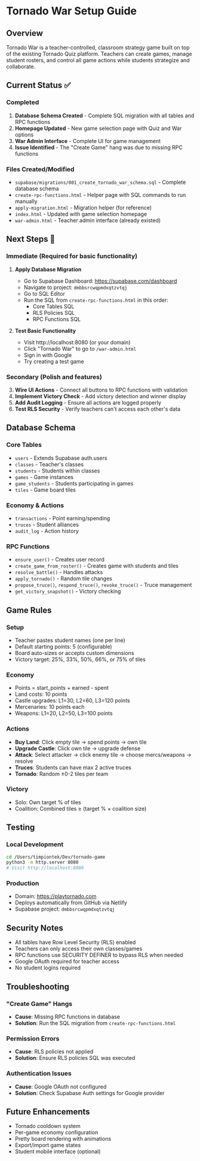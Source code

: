 # Tornado War Setup Guide

## Overview
Tornado War is a teacher-controlled, classroom strategy game built on top of the existing Tornado Quiz platform. Teachers can create games, manage student rosters, and control all game actions while students strategize and collaborate.

## Current Status ✅

### Completed
1. **Database Schema Created** - Complete SQL migration with all tables and RPC functions
2. **Homepage Updated** - New game selection page with Quiz and War options
3. **War Admin Interface** - Complete UI for game management
4. **Issue Identified** - The "Create Game" hang was due to missing RPC functions

### Files Created/Modified
- `supabase/migrations/001_create_tornado_war_schema.sql` - Complete database schema
- `create-rpc-functions.html` - Helper page with SQL commands to run manually
- `apply-migration.html` - Migration helper (for reference)
- `index.html` - Updated with game selection homepage
- `war-admin.html` - Teacher admin interface (already existed)

## Next Steps 🚧

### Immediate (Required for basic functionality)
1. **Apply Database Migration**
   - Go to Supabase Dashboard: https://supabase.com/dashboard
   - Navigate to project: `dmbbsrcwqpmdxqtzvtqj`
   - Go to SQL Editor
   - Run the SQL from `create-rpc-functions.html` in this order:
     - Core Tables SQL
     - RLS Policies SQL  
     - RPC Functions SQL

2. **Test Basic Functionality**
   - Visit http://localhost:8080 (or your domain)
   - Click "Tornado War" to go to `/war-admin.html`
   - Sign in with Google
   - Try creating a test game

### Secondary (Polish and features)
3. **Wire UI Actions** - Connect all buttons to RPC functions with validation
4. **Implement Victory Check** - Add victory detection and winner display
5. **Add Audit Logging** - Ensure all actions are logged properly
6. **Test RLS Security** - Verify teachers can't access each other's data

## Database Schema

### Core Tables
- `users` - Extends Supabase auth.users
- `classes` - Teacher's classes
- `students` - Students within classes
- `games` - Game instances
- `game_students` - Students participating in games
- `tiles` - Game board tiles

### Economy & Actions
- `transactions` - Point earning/spending
- `truces` - Student alliances
- `audit_log` - Action history

### RPC Functions
- `ensure_user()` - Creates user record
- `create_game_from_roster()` - Creates game with students and tiles
- `resolve_battle()` - Handles attacks
- `apply_tornado()` - Random tile changes
- `propose_truce()`, `respond_truce()`, `revoke_truce()` - Truce management
- `get_victory_snapshot()` - Victory checking

## Game Rules

### Setup
- Teacher pastes student names (one per line)
- Default starting points: 5 (configurable)
- Board auto-sizes or accepts custom dimensions
- Victory target: 25%, 33%, 50%, 66%, or 75% of tiles

### Economy
- Points = start_points + earned - spent
- Land costs: 10 points
- Castle upgrades: L1=30, L2=60, L3=120 points
- Mercenaries: 10 points each
- Weapons: L1=20, L2=50, L3=100 points

### Actions
- **Buy Land**: Click empty tile → spend points → own tile
- **Upgrade Castle**: Click own tile → upgrade defense
- **Attack**: Select attacker → click enemy tile → choose mercs/weapons → resolve
- **Truces**: Students can have max 2 active truces
- **Tornado**: Random ±0-2 tiles per team

### Victory
- Solo: Own target % of tiles
- Coalition: Combined tiles ≥ (target % × coalition size)

## Testing

### Local Development
```bash
cd /Users/timpiontek/Dev/tornado-game
python3 -m http.server 8080
# Visit http://localhost:8080
```

### Production
- Domain: https://playtornado.com
- Deploys automatically from GitHub via Netlify
- Supabase project: `dmbbsrcwqpmdxqtzvtqj`

## Security Notes
- All tables have Row Level Security (RLS) enabled
- Teachers can only access their own classes/games
- RPC functions use SECURITY DEFINER to bypass RLS when needed
- Google OAuth required for teacher access
- No student logins required

## Troubleshooting

### "Create Game" Hangs
- **Cause**: Missing RPC functions in database
- **Solution**: Run the SQL migration from `create-rpc-functions.html`

### Permission Errors
- **Cause**: RLS policies not applied
- **Solution**: Ensure RLS policies SQL was executed

### Authentication Issues
- **Cause**: Google OAuth not configured
- **Solution**: Check Supabase Auth settings for Google provider

## Future Enhancements
- Tornado cooldown system
- Per-game economy configuration
- Pretty board rendering with animations
- Export/import game states
- Student mobile interface (optional)
